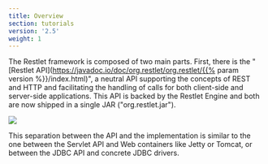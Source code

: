```yaml
---
title: Overview
section: tutorials
version: '2.5'
weight: 1
---
```

The Restlet framework is composed of two main parts. First, there is the
"[Restlet API](https://javadoc.io/doc/org.restlet/org.restlet/{{% param version %}}/index.html)", a neutral API supporting
the concepts of REST and HTTP and facilitating the handling of calls for both
client-side and server-side applications. This API is backed by the
Restlet Engine and both are now shipped in a single JAR
("org.restlet.jar").

![](../images/tutorial01.png)

This separation between the API and the implementation is similar to the
one between the Servlet API and Web containers like Jetty or Tomcat, or
between the JDBC API and concrete JDBC drivers.
